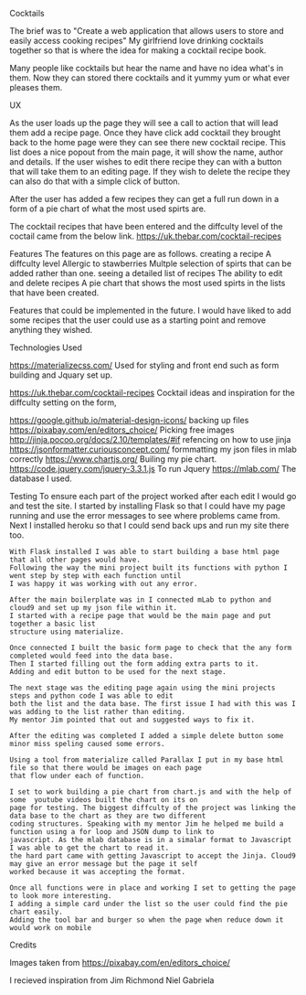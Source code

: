 Cocktails 

The brief was to "Create a web application that allows users to store and easily access cooking recipes"
My girlfriend love drinking cocktails together so that is where the idea for making a cocktail recipe book. 

Many people like cocktails but hear the name and have no idea what's in them. Now they can stored there cocktails 
and it yummy yum or what ever pleases them. 

UX

As the user loads up the page they will see a call to action that will lead them add a recipe page. 
Once they have click add cocktail they brought back to the home page were they can see there new cocktail recipe.
This list does a nice popout from the main page, it will show the name, author and details. 
If the user wishes to edit there recipe they can with a button that will take them to an editing page.
If they wish to delete the recipe they can also do that with a simple click of button.

After the user has added a few recipes they can get a full run down in a form of a pie chart of what the most used
spirts are. 

The cocktail recipes that have been entered and the diffculty level of the coctail came from the below link. 
https://uk.thebar.com/cocktail-recipes 

Features 
The features on this page are as follows. 
    creating a recipe
        A diffculty level
        Allergic to stawberries
        Multple selection of spirts that can be added rather than one. 
    seeing a detailed list of recipes
    The ability to edit and delete recipes
    A pie chart that shows the most used spirts in the lists that have been created. 

Features that could be implemented in the future.
    I would have liked to add some recipes that the user could use as a starting point and 
    remove anything they wished.

Technologies Used 

https://materializecss.com/
    Used for styling and front end such as form building and Jquary set up. 

https://uk.thebar.com/cocktail-recipes
    Cocktail ideas and inspiration for the diffculty setting on the form,
    
https://google.github.io/material-design-icons/
    backing up files 
https://pixabay.com/en/editors_choice/
    Picking free images 
http://jinja.pocoo.org/docs/2.10/templates/#if
    refencing on how to use jinja
https://jsonformatter.curiousconcept.com/
    formmatting my json files in mlab correctly
https://www.chartjs.org/
    Builing my pie chart.
https://code.jquery.com/jquery-3.3.1.js
    To run Jquery 
https://mlab.com/
    The database I used.

Testing
    To ensure each part of the project worked after each edit I would go and test the site. 
    I started by installing Flask so that I could have my page running and use the error messages to see
    where problems came from. 
    Next I installed heroku so that I could send back ups and run my site there too.
    
    With Flask installed I was able to start building a base html page that all other pages would have. 
    Following the way the mini project built its functions with python I went step by step with each function until
    I was happy it was working with out any error.
    
    After the main boilerplate was in I connected mLab to python and cloud9 and set up my json file within it.
    I started with a recipe page that would be the main page and put together a basic list
    structure using materialize.
    
    Once connected I built the basic form page to check that the any form completed would feed into the data base. 
    Then I started filling out the form adding extra parts to it. 
    Adding and edit button to be used for the next stage.
    
    The next stage was the editing page again using the mini projects steps and python code I was able to edit 
    both the list and the data base. The first issue I had with this was I was adding to the list rather than editing.
    My mentor Jim pointed that out and suggested ways to fix it. 
    
    After the editing was completed I added a simple delete button some minor miss speling caused some errors.
    
    Using a tool from materialize called Parallax I put in my base html file so that there would be images on each page 
    that flow under each of function.  
    
    I set to work building a pie chart from chart.js and with the help of some  youtube videos built the chart on its on
    page for testing. The biggest diffculty of the project was linking the data base to the chart as they are two different
    coding structures. Speaking with my mentor Jim he helped me build a function using a for loop and JSON dump to link to
    javascript. As the mlab database is in a simalar format to Javascript I was able to get the chart to read it. 
    the hard part came with getting Javascript to accept the Jinja. Cloud9 may give an error message but the page it self 
    worked because it was accepting the format. 
    
    Once all functions were in place and working I set to getting the page to look more interesting.
    I adding a simple card under the list so the user could find the pie chart easily.
    Adding the tool bar and burger so when the page when reduce down it would work on mobile 

Credits 

Images taken from 
https://pixabay.com/en/editors_choice/

I recieved inspiration from 
Jim Richmond 
Niel 
Gabriela 
